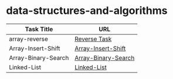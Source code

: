 # data-structures-and-algorithms


| Task Title    | URL         |
| -----------   | ----------- |
| array-reverse | [Reverse Task](https://github.com/Mohammad99Azim/data-structures-and-algorithms/blob/main/array-reverse/README.md)      |
| Array-Insert-Shift | [Array-Insert-Shift](https://github.com/Mohammad99Azim/data-structures-and-algorithms/blob/main/array-insert-shift/README.md)      |
| Array-Binary-Search | [Array-Binary-Search](https://github.com/Mohammad99Azim/data-structures-and-algorithms/blob/main/array-binary-search/README.md)|
| Linked-List |   [Linked-List](https://github.com/Mohammad99Azim/data-structures-and-algorithms/blob/main/linked-list/README.md)|


